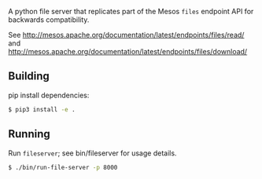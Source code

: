 A python file server that replicates part of the Mesos `files` endpoint API for backwards compatibility.

See http://mesos.apache.org/documentation/latest/endpoints/files/read/ and http://mesos.apache.org/documentation/latest/endpoints/files/download/

## Building

pip install dependencies:

```bash
$ pip3 install -e .
```

## Running

Run ```fileserver```; see bin/fileserver for usage details.

```bash
$ ./bin/run-file-server -p 8000
```
